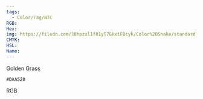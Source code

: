 ```yaml
---
tags:
  - Color/Tag/NTC
RGB:
Hex:
img: https://filedn.com/l0hpzxl1f01yT7GHxtF8cyk/Color%20Snake/standard_csv_to_svg/DAA520.svg
CMYK:
HSL:
Name:
---
```

Golden Grass
```palette
#DAA520
```
RGB
